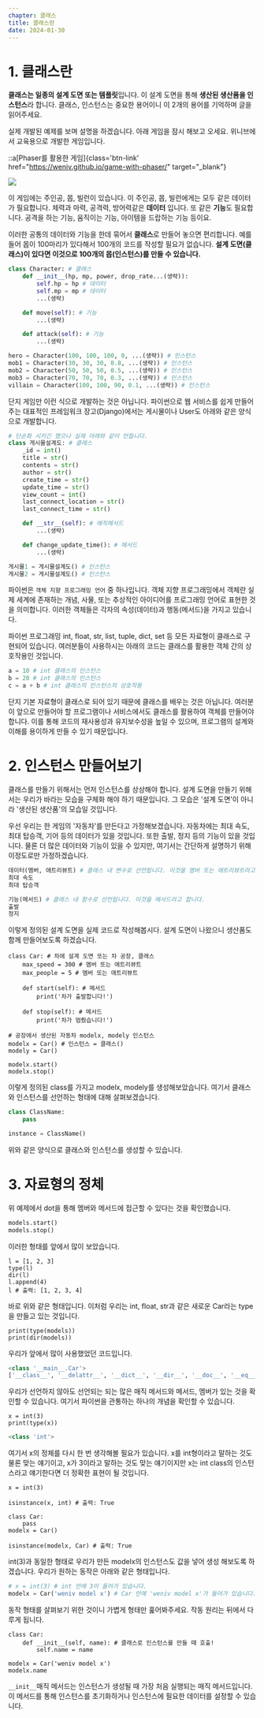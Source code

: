 ```yaml
---
chapter: 클래스
title: 클래스란
date: 2024-01-30
---
```


# 1. 클래스란

**클래스는 일종의 설계 도면 또는 템플릿**입니다. 이 설계 도면을 통해 **생산된 생산품을 인스턴스**라 합니다. 클래스, 인스턴스는 중요한 용어이니 이 2개의 용어를 기억하며 글을 읽어주세요.

실제 개발된 예제를 보며 설명을 하겠습니다. 아래 게임을 잠시 해보고 오세요. 위니브에서 교육용으로 개발한 게임입니다.

::a[Phaser를 활용한 게임]{class='btn-link' href="https://weniv.github.io/game-with-phaser/" target="\_blank"}

![](/images/python/chapter09/1-1.png)

이 게임에는 주인공, 몹, 빌런이 있습니다. 이 주인공, 몹, 빌런에게는 모두 같은 데이터가 필요합니다. 체력과 마력, 공격력, 방어력같은 **데이터** 입니다. 또 같은 **기능**도 필요합니다. 공격을 하는 기능, 움직이는 기능, 아이템을 드랍하는 기능 등이요.

이러한 공통의 데이터와 기능을 한데 묶어서 **클래스**로 만들어 놓으면 편리합니다. 예를 들어 몹이 100마리가 있다해서 100개의 코드를 작성할 필요가 없습니다. **설계 도면(클래스)이 있다면 이것으로 100개의 몹(인스턴스)를 만들 수 있습니다.**

```python
class Character: # 클래스
    def __init__(hp, mp, power, drop_rate...(생략)):
        self.hp = hp # 데이터
        self.mp = mp # 데이터
        ...(생략)

    def move(self): # 기능
        ...(생략)

    def attack(self): # 기능
        ...(생략)

hero = Character(100, 100, 100, 0, ...(생략)) # 인스턴스
mob1 = Character(30, 30, 30, 0.8, ...(생략)) # 인스턴스
mob2 = Character(50, 50, 50, 0.5, ...(생략)) # 인스턴스
mob3 = Character(70, 70, 70, 0.3, ...(생략)) # 인스턴스
villain = Character(100, 100, 90, 0.1, ...(생략)) # 인스턴스
```

단지 게임만 이런 식으로 개발하는 것은 아닙니다. 파이썬으로 웹 서비스를 쉽게 만들어주는 대표적인 프레임워크 장고(Django)에서는 게시물이나 User도 아래와 같은 양식으로 개발합니다.

```python
# 단순화 시키긴 했으나 실제 아래와 같이 만듭니다.
class 게시물설계도: # 클래스
    _id = int()
    title = str()
    contents = str()
    author = str()
    create_time = str()
    update_time = str()
    view_count = int()
    last_connect_location = str()
    last_connect_time = str()

    def __str__(self): # 매직메서드
        ...(생략)

    def change_update_time(): # 메서드
        ...(생략)

게시물1 = 게시물설계도() # 인스턴스
게시물2 = 게시물설계도() # 인스턴스
```

파이썬은 `객체 지향 프로그래밍 언어` 중 하나입니다. 객체 지향 프로그래밍에서 객체란 실제 세계에 존재하는 개념, 사물, 또는 추상적인 아이디어를 프로그래밍 언어로 표현한 것을 의미합니다. 이러한 객체들은 각자의 속성(데이터)과 행동(메서드)을 가지고 있습니다.

파이썬 프로그래밍 int, float, str, list, tuple, dict, set 등 모든 자료형이 클래스로 구현되어 있습니다. 여러분들이 사용하시는 아래의 코드는 클래스를 활용한 객체 간의 상호작용인 것입니다.

```python
a = 10 # int 클래스의 인스턴스
b = 20 # int 클래스의 인스턴스
c = a + b # int 클래스의 인스턴스의 상호작용
```

단지 기본 자료형이 클래스로 되어 있기 때문에 클래스를 배우는 것은 아닙니다. 여러분이 앞으로 만들어야 할 프로그램이나 서비스에서도 클래스를 활용하여 객체를 만들어야 합니다. 이를 통해 코드의 재사용성과 유지보수성을 높일 수 있으며, 프로그램의 설계와 이해를 용이하게 만들 수 있기 때문입니다.

# 2. 인스턴스 만들어보기

클래스를 만들기 위해서는 먼저 인스턴스를 상상해야 합니다. 설계 도면을 만들기 위해서는 우리가 바라는 모습을 구체화 해야 하기 때문입니다. 그 모습은 '설계 도면'이 아니라 '생산된 생산품'의 모습일 것입니다.

우선 우리는 한 게임의 '자동차'를 만든다고 가정해보겠습니다. 자동차에는 최대 속도, 최대 탑승객, 기어 등의 데이터가 있을 것입니다. 또한 출발, 정지 등의 기능이 있을 것입니다. 물론 더 많은 데이터와 기능이 있을 수 있지만, 여기서는 간단하게 설명하기 위해 이정도로만 가정하겠습니다.

```python
데이터(멤버, 애트리뷰트) # 클래스 내 변수로 선언됩니다. 이것을 멤버 또는 애트리뷰트라고 합니다.
최대 속도
최대 탑승객

기능(메서드) # 클래스 내 함수로 선언됩니다. 이것을 메서드라고 합니다.
출발
정지
```

이렇게 정의된 설계 도면을 실제 코드로 작성해봅시다. 설계 도면이 나왔으니 생산품도 함께 만들어보도록 하겠습니다.

```python-exec
class Car: # 차에 설계 도면 또는 차 공장, 클래스
    max_speed = 300 # 멤버 또는 애트리뷰트
    max_people = 5 # 멤버 또는 애트리뷰트

    def start(self): # 메서드
        print('차가 출발합니다!')

    def stop(self): # 메서드
        print('차가 멈췄습니다!')

# 공장에서 생산된 자동차 modelx, modely 인스턴스
modelx = Car() # 인스턴스 = 클래스()
modely = Car()

modelx.start()
modelx.stop()
```

이렇게 정의된 class를 가지고 modelx, modely를 생성해보았습니다. 여기서 클래스와 인스턴스를 선언하는 형태에 대해 살펴보겠습니다.

```python
class ClassName:
    pass
```

```python
instance = ClassName()
```

위와 같은 양식으로 클래스와 인스턴스를 생성할 수 있습니다.

# 3. 자료형의 정체

위 예제에서 dot을 통해 멤버와 메서드에 접근할 수 있다는 것을 확인했습니다.

```python
models.start()
models.stop()
```

이러한 형태를 앞에서 많이 보았습니다.

```python-exec
l = [1, 2, 3]
type(l)
dir(l)
l.append(4)
l # 출력: [1, 2, 3, 4]
```

바로 위와 같은 형태입니다. 이처럼 우리는 int, float, str과 같은 새로운 Car라는 type을 만들고 있는 것입니다.

```python-exec
print(type(models))
print(dir(models))
```

우리가 앞에서 많이 사용했었던 코드입니다.

```python
<class '__main__.Car'>
['__class__', '__delattr__', '__dict__', '__dir__', '__doc__', '__eq__', '__format__', '__ge__', '__getattribute__', '__gt__', '__hash__', '__init__', '__init_subclass__', '__le__', '__lt__', '__module__', '__ne__', '__new__', '__reduce__', '__reduce_ex__', '__repr__', '__setattr__', '__sizeof__', '__str__', '__subclasshook__', '__weakref__', 'car_gear', 'max_people', 'max_speed', 'start', 'stop']
```

우리가 선언하지 않아도 선언되는 되는 많은 매직 메서드와 메서드, 멤버가 있는 것을 확인할 수 있습니다. 여기서 파이썬을 관통하는 하나의 개념을 확인할 수 있습니다.

```python-exec
x = int(3)
print(type(x))
```

```python
<class 'int'>
```

여기서 x의 정체를 다시 한 번 생각해볼 필요가 있습니다. x를 int형이라고 말하는 것도 물론 맞는 얘기이고, x가 3이라고 말하는 것도 맞는 얘기이지만 x는 int class의 인스턴스라고 얘기한다면 더 정확한 표현이 될 것입니다.

```python-exec
x = int(3)

isinstance(x, int) # 출력: True
```

```python-exec
class Car:
    pass
modelx = Car()

isinstance(modelx, Car) # 출력: True
```

int(3)과 동일한 형태로 우리가 만든 modelx의 인스턴스도 값을 넣어 생성 해보도록 하겠습니다. 우리가 원하는 동작은 아래와 같은 형태입니다.

```python
# x = int(3) # int 안에 3이 들어가 있습니다.
modelx = Car('weniv model x') # Car 안에 'weniv model x'가 들어가 있습니다.
```

동작 형태를 살펴보기 위한 것이니 가볍게 형태만 훑어봐주세요. 작동 원리는 뒤에서 다루게 됩니다.

```python-exec
class Car:
    def __init__(self, name): # 클래스로 인스턴스를 만들 때 호출!
        self.name = name

modelx = Car('weniv model x')
modelx.name
```

`__init__`매직 메서드는 인스턴스가 생성될 때 가장 처음 실행되는 매직 메서드입니다. 이 메서드를 통해 인스턴스를 초기화하거나 인스턴스에 필요한 데이터를 설정할 수 있습니다.
